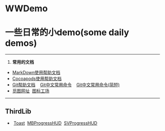 # WWDemo
# 一些日常的小demo(some daily demos)
---
1. **常用的文档**
* [MarkDown使用帮助文档](http://commonmark.org/help/)
* [Cocoapods使用帮助文档](http://guides.cocoapods.org/terminal/commands.html#commands)
* [Git帮助文档](https://git-scm.com/docs)
  &nbsp; [Git中文常用命令](https://www.liaoxuefeng.com/wiki/0013739516305929606dd18361248578c67b8067c8c017b000)
  &nbsp; [Git中文常用命令(简短)](http://www.ruanyifeng.com/blog/2015/12/git-cheat-sheet.html)
* [觅图网址](http://www.iconfont.cn/home/index?spm=a313x.7781069.1998910419.1.2d672ab2kTlVeF)
&nbsp;[图标工场](http://icon.wuruihong.com)
---
##	ThirdLib
* &nbsp;[Toast](https://github.com/scalessec/Toast)
&nbsp;[MBProgressHUD](https://github.com/jdg/MBProgressHUD)
&nbsp;[SVProgressHUD](https://github.com/SVProgressHUD/SVProgressHUD)

